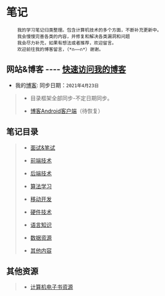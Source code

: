 # 笔记

```text
    我的学习笔记归类整理。包含计算机技术的多个方面，不断补充更新中。
    我会慢慢完善各类的内容，并修复和解决各类漏洞和问题
    我会尽力补充，如果有想法或者推荐，欢迎留言。
    欢迎前往我的博客留言，（*∩——∩*）谢谢。
```

## 网站&博客  ----  [快速访问我的博客](http://blog.shencangblue.com)

* 我的[博客](http://blog.shencangblue.com):
同步日期：`2021年4月23日`
>
>* 目录框架全部同步-不定日期同步。
>
>* [博客Android客户端](https://github.com/shencang/Blog_RecentNative)（待恢复）

## 笔记目录

>
>* [面试&笔试](https://github.com/shencang/note/tree/master/%E9%9D%A2%E8%AF%95%26%E7%AC%94%E8%AF%95(Interview%20%26%20written%20test))
>
>* [前端技术](https://github.com/shencang/note/tree/master/%E5%89%8D%E7%AB%AF%E6%8A%80%E6%9C%AF(Front-end%20technology))
>
>* [后端技术](https://github.com/shencang/note/tree/master/%E5%90%8E%E7%AB%AF%E6%8A%80%E6%9C%AF(Backend%20technology))
>
>* [算法学习](https://github.com/shencang/note/tree/master/%E7%AE%97%E6%B3%95%E5%AD%A6%E4%B9%A0(Algorithm%20learning))
>
>* [移动开发](https://github.com/shencang/note/tree/master/%E7%A7%BB%E5%8A%A8%E5%BC%80%E5%8F%91(Mobile%20development))
>
>* [硬件技术](https://github.com/shencang/note/tree/master/%E7%A1%AC%E4%BB%B6%E6%8A%80%E6%9C%AF(Hardware%20technology))
>
>* [语言知识](https://github.com/shencang/note/tree/master/%E8%AF%AD%E8%A8%80%E7%9F%A5%E8%AF%86(Language%20knowledge))
>
>* [数据资源](https://github.com/shencang/note/tree/master/%E6%95%B0%E6%8D%AE%E8%B5%84%E6%BA%90(Data%20resource))
>
>* [其他内容](https://github.com/shencang/note/tree/master/%E5%85%B6%E4%BB%96%E5%86%85%E5%AE%B9(Other%20content))
>
## 其他资源

>* [计算机电子书资源](https://github.com/niudai/How-to-be-a-good-programmer)
>
>

